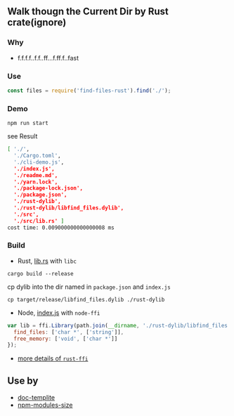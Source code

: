 ## Walk thougn the Current Dir by Rust crate(ignore)

### Why

- f.f.f.f..f.f..ff...f.ff.f..fast

### Use

```js
const files = require('find-files-rust').find('./');
```

### Demo

```
npm run start
```

see Result

```bash
[ './',
  './Cargo.toml',
  './cli-demo.js',
  './index.js',
  './readme.md',
  './yarn.lock',
  './package-lock.json',
  './package.json',
  './rust-dylib',
  './rust-dylib/libfind_files.dylib',
  './src',
  './src/lib.rs' ]
cost time: 0.009000000000000008 ms
```

### Build

- Rust, [lib.rs](src/lib.rs) with `libc`

```
cargo build --release
```

cp dylib into the dir named in `package.json` and `index.js`

```
cp target/release/libfind_files.dylib ./rust-dylib
```

- Node, [index.js](index.js) with `node-ffi`

```js
var lib = ffi.Library(path.join(__dirname, './rust-dylib/libfind_files'), {
  find_files: ['char *', ['string']],
  free_memory: ['void', ['char *']]
});
```

- [more details of `rust-ffi` ](https://github.com/shepmaster/rust-ffi-omnibus)

## Use by

- [doc-templite](https://github.com/chinanf-boy/doc-templite)
- [npm-modules-size](https://github.com/chinanf-boy/npm-modules-size)
